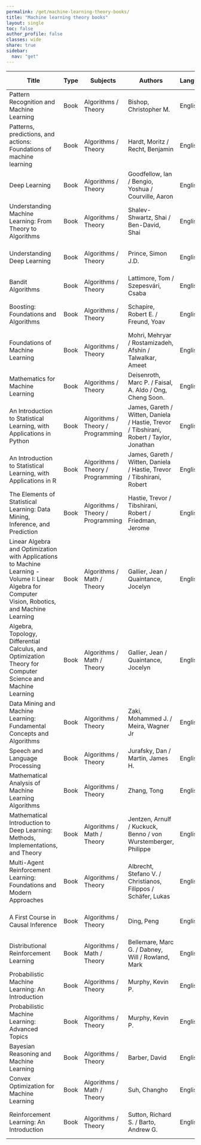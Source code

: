 ```yaml
---
permalink: /get/machine-learning-theory-books/
title: "Machine learning theory books"
layout: single
toc: false
author_profile: false
classes: wide
share: true
sidebar:
  nav: "get"
---
```


| Title | Type | Subjects | Authors | Language | Audience | Reviews | URLs | Last checked | License |
|---|---|---|---|---|---|---|---|---|---|
| Pattern Recognition and Machine Learning | Book | Algorithms / Theory | Bishop, Christopher M. | English | Undergrad / Pract. | <a   href = "https://cfknow.github.io/review/Pattern-Recognition-and-Machine-Learning/"   target = "_blank" > Antonio Montano - 04/11/2023 </a> | <a    href = "https://www.microsoft.com/en-us/research/uploads/prod/2006/01/Bishop-Pattern-Recognition-and-Machine-Learning-2006.pdf"   target = "_blank" >PDF</a><br><a   href = "https://www.microsoft.com/en-us/research/people/cmbishop/prml-book/"   target = "_blank">Site</a> | 02/11/2023 |  |
| Patterns, predictions, and actions: Foundations of machine learning | Book | Algorithms / Theory | Hardt, Moritz / Recht, Benjamin | English | Undergrad / Pract. |  | <a   href = "https://mlstory.org/pdf/patterns.pdf"   target = "_blank" >PDF</a><br> <a   href = "https://mlstory.org/"   target = "_blank">Site</a> | 07/11/2023 | CC BY-NC-ND 4.0 DEED |
| Deep Learning | Book | Algorithms / Theory | Goodfellow, Ian / Bengio, Yoshua / Courville, Aaron | English | Undergrad / Pract. |  | <a   href = "https://www.deeplearningbook.org/"   target = "_blank">Site</a> | 07/11/2023 |  |
| Understanding Machine Learning: From Theory to Algorithms | Book | Algorithms / Theory | Shalev-Shwartz, Shai / Ben-David, Shai | English | Undergrad / Pract. |  | <a   href = "https://www.cs.huji.ac.il/~shais/UnderstandingMachineLearning/understanding-machine-learning-theory-algorithms.pdf" target = "_blank" >PDF</a><br><a   href = "https://www.cs.huji.ac.il/~shais/UnderstandingMachineLearning/"   target = "_blank">Site</a> | 07/11/2023 | Personal use |
| Understanding Deep Learning | Book | Algorithms / Theory | Prince, Simon J.D. | English | Undergrad / Pract. |  | <a href = "https://github.com/udlbook/udlbook/releases/download/v1.15/UnderstandingDeepLearning_23_10_23_C.pdf" target = "_blank" >PDF</a><br><a href = "https://udlbook.github.io/udlbook/" target = "_blank">Site</a> | 07/11/2023 | CC BY-NC-ND 4.0 DEED |
| Bandit Algorithms | Book | Algorithms / Theory | Lattimore, Tom / Szepesvári, Csaba | English | Grad. |  | <a href = "https://tor-lattimore.com/downloads/book/book.pdf" target = "_blank" >PDF</a><br><a href = "https://tor-lattimore.com/downloads/book/solutions.pdf" target = "_blank" >Solutions PDF</a> | 08/11/2023 |  |
| Boosting: Foundations and Algorithms | Book | Algorithms / Theory | Schapire, Robert E. / Freund, Yoav | English | Grad. |  | <a href = "https://direct.mit.edu/books/book-pdf/2091763/book_9780262301183.pdf" target = "_blank" >PDF</a><br><a href = "https://doi.org/10.7551/mitpress/8291.001.0001" target = "_blank">Site</a> | 08/11/2023 | CC BY-NC-ND 4.0 DEED |
| Foundations of Machine Learning | Book | Algorithms / Theory | Mohri, Mehryar / Rostamizadeh, Afshin / Talwalkar, Ameet | English | Grad. |  | <a href = "https://www.dropbox.com/s/38p0j6ds5q9c8oe/10290.pdf?dl=1" target = "_blank" >PDF</a><br><a href = "https://mitpress.ublish.com/ebook/foundations-of-machine-learning--2-preview/7093/Cover" target = "_blank">HTML</a><br><a href = "https://cs.nyu.edu/~mohri/mlbook/errata _ed2_p1.html" target = "_blank">Errata</a> | 08/11/2023 | CC BY-NC-ND 4.0 DEED |
| Mathematics for Machine Learning | Book | Algorithms / Theory | Deisenroth, Marc P. / Faisal, A. Aldo / Ong, Cheng Soon. | English | Undergrad / Pract. |  | <a href = "https://mml-book.github.io/book/mml-book.pdf" target = "_blank" >PDF</a><br><a href = "https://mml-book.github.io/" target = "_blank">Site</a> | 09/11/2023 |  |
| An Introduction to Statistical Learning, with Applications in Python | Book | Algorithms / Theory / Programming | James, Gareth / Witten, Daniela / Hastie, Trevor / Tibshirani, Robert / Taylor, Jonathan | English | Undergrad / Pract. |  | <a href = "https://hastie.su.domains/ISLP/ISLP_website.pdf.download.html" target = "_blank" >PDF</a><br><a href = "https://www.statlearning.com/resources-python" target = "_blank">Resources</a> | 10/11/2023 |  |
| An Introduction to Statistical Learning, with Applications in R | Book | Algorithms / Theory / Programming | James, Gareth / Witten, Daniela / Hastie, Trevor / Tibshirani, Robert | English | Undergrad / Pract. |  | <a href = "https://hastie.su.domains/ISLR2/ISLRv2_corrected_June_2023.pdf.download.html" target = "_blank" >PDF</a><br><a href = "https://www.statlearning.com/resources-second-edition" target = "_blank">Resources</a> | 10/11/2023 |  |
| The Elements of Statistical Learning: Data Mining, Inference, and Prediction | Book | Algorithms / Theory / Programming | Hastie, Trevor / Tibshirani, Robert / Friedman, Jerome | English | Undergrad / Pract. |  | <a href = "https://hastie.su.domains/ElemStatLearn/printings/ESLII_print12_toc.pdf" target = "_blank" >PDF</a><br><a href = "https://hastie.su.domains/ElemStatLearn/" target = "_blank">Site</a> | 10/11/2023 |  |
| Linear Algebra and Optimization with Applications to Machine Learning - Volume I: Linear Algebra for Computer Vision, Robotics, and Machine Learning | Book | Algorithms / Math / Theory | Gallier, Jean / Quaintance, Jocelyn | English | Undergrad |  | <a href = "https://www.seas.upenn.edu/~cis5150/linalg-I.pdf" target = "_blank" >PDF</a><br><a href = "https://www.cis.upenn.edu/~jean/gbooks/linalg.html" target = "_blank">Site</a> | 10/11/2023 |  |
| Algebra, Topology, Differential Calculus, and Optimization Theory for Computer Science and Machine Learning | Book | Algorithms / Math / Theory | Gallier, Jean / Quaintance, Jocelyn | English | Grad. |  | <a href = "http://www.cis.upenn.edu/~jean/math-deep.pdf" target = "_blank" >PDF</a><br><a href = "https://www.cis.upenn.edu/~jean/gbooks/geomath.html" target = "_blank">Site</a> | 10/11/2023 |  |
| Data Mining and Machine Learning: Fundamental Concepts and Algorithms | Book | Algorithms / Theory | Zaki, Mohammed J. / Meira, Wagner Jr | English | Undergrad / Pract. |  | <a href = "https://dataminingbook.info/book_html/" target = "_blank" >HTML</a><br><a href = "https://dataminingbook.info/" target = "_blank">Site</a> | 10/11/2023 |  |
| Speech and Language Processing | Book | Algorithms / Theory | Jurafsky, Dan / Martin, James H. | English | Undergrad / Pract. |  | <a href = "https://web.stanford.edu/~jurafsky/slp3/ed3book_jan72023.pdf" >PDF</a><br><a href = "https://web.stanford.edu/~jurafsky/slp3/" target = "_blank">Site</a> | 10/11/2023 |  |
| Mathematical Analysis of Machine Learning Algorithms | Book | Algorithms / Theory | Zhang, Tong | English | Grad. |  | <a href = "https://tongzhang-ml.org/lt-book/lt-book.pdf" >PDF</a><br><a href = "https://tongzhang-ml.org/lt-book.html" target = "_blank">Site</a> | 10/11/2023 | Personal use |
| Mathematical Introduction to Deep Learning: Methods, Implementations, and Theory | Book | Algorithms / Math / Theory | Jentzen, Arnulf / Kuckuck, Benno / von Wurstemberger, Philippe | English | Grad. |  | <a href = "https://arxiv.org/pdf/2310.20360.pdf" >PDF</a><br><a href = "https://github.com/introdeeplearning/book" target = "_blank">Code</a> | 10/11/2023 |  |
| Multi-Agent Reinforcement Learning: Foundations and Modern Approaches | Book | Algorithms / Theory | Albrecht, Stefano V. / Christianos, Filippos / Schäfer, Lukas | English | Undergrad / Pract. |  | <a href = "https://www.marl-book.com/download" >PDF</a><br><a href = "https://www.marl-book" target = "_blank">Site</a> | 10/11/2023 | CC BY-NC-ND 4.0 DEED |
| A First Course in Causal Inference | Book | Algorithms / Theory | Ding, Peng | English | Undergrad |  | <a href = "https://arxiv.org/abs/2305.18793" >PDF</a><br><a href = "https://sites.google.com/site/pengdingpku/teaching" target = "_blank">Site</a><br><a href = "https://dataverse.harvard.edu/dataset.xhtml?persistentId=doi:10.7910/DVN/ZX3VEV" target = "_blank">Code / Datasets</a> | 10/11/2023 |  |
| Distributional Reinforcement Learning | Book | Algorithms / Math / Theory | Bellemare, Marc G. / Dabney, Will / Rowland, Mark | English | Undergrad / Pract. |  | <a href = "https://direct.mit.edu/books/book-pdf/2111075/book_9780262374026.pdf" >PDF</a><br><a href = "https://direct.mit.edu/books/oa-monograph/5590/Distributional-Reinforcement-Learning" target = "_blank">Site</a> | 10/11/2023 | CC BY-NC-ND 4.0 DEED |
| Probabilistic Machine Learning: An Introduction | Book | Algorithms / Theory | Murphy, Kevin P. | English | Undergrad / Pract. |  | <a href = "https://github.com/probml/pml-book/releases/latest/download/book1.pdf" >PDF</a><br><a href = "https://probml.github.io/pml-book/book1.html" target = "_blank">Site</a> | 10/11/2023 | CC BY-NC-ND 4.0 DEED |
| Probabilistic Machine Learning: Advanced Topics | Book | Algorithms / Theory | Murphy, Kevin P. | English | Undergrad / Pract. |  | <a href = "https://github.com/probml/pml2-book/releases/latest/download/book2.pdf" >PDF</a><br><a href = "https://probml.github.io/pml-book/book2.html" target = "_blank">Site</a> | 10/11/2023 | CC BY-NC-ND 4.0 DEED |
| Bayesian Reasoning and Machine Learning | Book | Algorithms / Theory | Barber, David | English | Grad. |  | <a href = "http://web4.cs.ucl.ac.uk/staff/D.Barber/textbook/200620.pdf" >PDF</a><br><a href = "http://web4.cs.ucl.ac.uk/staff/D.Barber/pmwiki/pmwiki.php?n=Brml.HomePage" target = "_blank">Site</a> | 10/11/2023 |  |
| Convex Optimization for Machine Learning | Book | Algorithms / Math / Theory | Suh, Changho | English | Undergrad |  | <a href = "https://www.nowpublishers.com/article/DownloadEBook/9781638280521?format=pdf" >PDF</a><br><a href = "https://www.nowpublishers.com/article/BookDetails/9781638280521" target = "_blank">Site</a> | 10/11/2023 | CC BY-NC 2.0 DEED |
| Reinforcement Learning: An Introduction | Book | Algorithms / Theory | Sutton, Richard S. / Barto, Andrew G. | English | Undergrad / Pract. |  | <a href = "http://incompleteideas.net/book/RLbook2020.pdf" >PDF</a><br><a href = "http://incompleteideas.net/book/the-book.html" target = "_blank">Site</a> | 10/11/2023 | CC BY-NC-ND 2.0 DEED |
